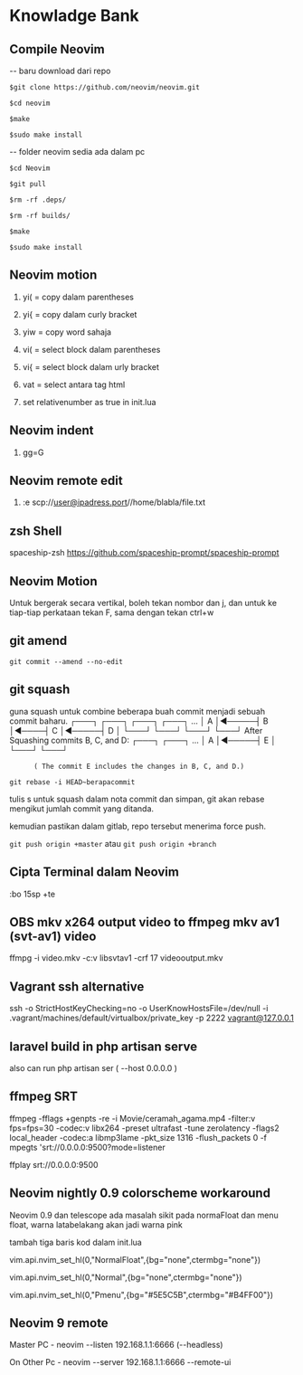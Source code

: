 # Knowladge Bank 

## Compile Neovim 

-- baru download dari repo

`$git clone https://github.com/neovim/neovim.git`

`$cd neovim`

`$make`

`$sudo make install`

-- folder neovim sedia ada dalam pc
 
`$cd Neovim`	

`$git pull`

`$rm -rf .deps/`

`$rm -rf builds/`

`$make`

`$sudo make install`



## Neovim motion 

1. yi( = copy dalam parentheses

2. yi{ = copy dalam curly bracket 

3. yiw = copy word sahaja

4. vi( = select block dalam parentheses

5. vi{ = select block dalam urly bracket 

6. vat = select antara tag html

8. set relativenumber as true in init.lua  
 

## Neovim indent 

1. gg=G 

## Neovim remote edit 

1. :e scp://user@ipadress.port//home/blabla/file.txt

## zsh Shell

spaceship-zsh
https://github.com/spaceship-prompt/spaceship-prompt

## Neovim Motion 

Untuk bergerak secara vertikal, boleh tekan nombor dan j, dan 
untuk ke tiap-tiap perkataan tekan F, sama dengan tekan ctrl+w

## git amend 

`git commit --amend --no-edit`

## git squash 

guna squash untuk combine beberapa buah commit menjadi sebuah commit 
baharu.
          ┌───┐      ┌───┐     ┌───┐      ┌───┐
    ...   │ A │◄─────┤ B │◄────┤ C │◄─────┤ D │
          └───┘      └───┘     └───┘      └───┘
 After Squashing commits B, C, and D:
          ┌───┐      ┌───┐
    ...   │ A │◄─────┤ E │
          └───┘      └───┘

          ( The commit E includes the changes in B, C, and D.)

`git rebase -i HEAD~berapacommit`

tulis s untuk squash dalam nota commit dan simpan, 
git akan rebase mengikut jumlah commit yang ditanda. 

kemudian pastikan dalam gitlab, repo tersebut menerima force push. 

`git push origin +master` atau `git push origin +branch`

## Cipta Terminal dalam Neovim 

:bo 15sp +te

## OBS mkv x264 output video to ffmpeg mkv av1 (svt-av1) video

ffmpg -i video.mkv -c:v libsvtav1 -crf 17 videooutput.mkv

## Vagrant ssh alternative

ssh -o StrictHostKeyChecking=no -o UserKnowHostsFile=/dev/null -i
.vagrant/machines/default/virtualbox/private_key -p 2222 vagrant@127.0.0.1

## laravel build in php artisan serve 

also can run php artisan ser ( --host 0.0.0.0 )

## ffmpeg SRT 

ffmpeg -fflags +genpts -re -i Movie/ceramah_agama.mp4 -filter:v  fps=fps=30  -codec:v libx264 -preset ultrafast -tune 
zerolatency -flags2 local_header -codec:a libmp3lame -pkt_size 1316 -flush_packets 0 -f mpegts 'srt://0.0.0.0:9500?mode=listener

ffplay srt://0.0.0.0:9500

## Neovim nightly 0.9 colorscheme workaround

Neovim 0.9 dan telescope ada masalah sikit pada normaFloat dan menu float, warna latabelakang akan jadi warna pink

tambah tiga baris kod dalam init.lua

vim.api.nvim_set_hl(0,"NormalFloat",{bg="none",ctermbg="none"})

vim.api.nvim_set_hl(0,"Normal",{bg="none",ctermbg="none"})

vim.api.nvim_set_hl(0,"Pmenu",{bg="#5E5C5B",ctermbg="#B4FF00"})

## Neovim 9 remote  

Master PC - neovim --listen 192.168.1.1:6666 (--headless)

On Other Pc - neovim --server 192.168.1.1:6666 --remote-ui





